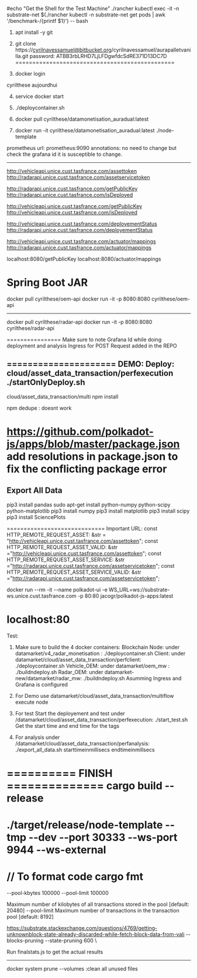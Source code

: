 #echo "Get the Shell for the Test Machine"
./rancher kubectl exec -it -n substrate-net $(./rancher kubectl -n substrate-net get pods | awk '/benchmark-/{printf $1}') -- bash

1) apt install -y git

2) git clone https://cyrilnavessamuel@bitbucket.org/cyrilnavessamuel/aurapalletvanilla.git
password: ATBB3rbLRHD7LjLFDgwfdcSdRE371D13DC7D
===============================================
3) docker login

cyrilthese
aujourdhui

4) service docker start

5) ./deploycontainer.sh

6) docker pull cyrilthese/datamonetisation_auradual:latest

7) docker run -it cyrilthese/datamonetisation_auradual:latest ./node-template

prometheus url: prometheus:9090
annotations: no need to change but check the grafana id it is susceptible to change.
________________________________

http://vehicleapi.unice.cust.tasfrance.com/assettoken
http://radarapi.unice.cust.tasfrance.com/assetservicetoken


http://radarapi.unice.cust.tasfrance.com/getPublicKey
http://radarapi.unice.cust.tasfrance.com/isDeployed

http://vehicleapi.unice.cust.tasfrance.com/getPublicKey
http://vehicleapi.unice.cust.tasfrance.com/isDeployed

http://vehicleapi.unice.cust.tasfrance.com/deployementStatus
http://radarapi.unice.cust.tasfrance.com/deployementStatus



http://vehicleapi.unice.cust.tasfrance.com/actuator/mappings
http://radarapi.unice.cust.tasfrance.com/actuator/mappings

localhost:8080/getPublicKey
localhost:8080/actuator/mappings

Spring Boot JAR
==================
docker pull cyrilthese/oem-api
docker run -it -p 8080:8080 cyrilthese/oem-api
_______________
docker pull cyrilthese/radar-api
docker run -it -p 8080:8080 cyrilthese/radar-api

================
Make sure to note Grafana Id while doing deployment and analysis
Ingress for POST Request added in the REPO

=====================
DEMO:
Deploy:
cloud/asset_data_transaction/perfexecution
./startOnlyDeploy.sh
------------------------
cloud/asset_data_transaction/multi
npm install

npm dedupe : doesnt work

https://github.com/polkadot-js/apps/blob/master/package.json
add resolutions in package.json to fix the conflicting package error
=================
Export All Data
-------------------
pip3 install pandas
sudo apt-get install python-numpy python-scipy python-matplotlib
pip3 install numpy
pip3 install matplotlib
pip3 install scipy
pip3 install SciencePlots

=============================
Important URL:
const HTTP_REMOTE_REQUEST_ASSET: &str = "http://vehicleapi.unice.cust.tasfrance.com/assettoken";
const HTTP_REMOTE_REQUEST_ASSET_VALID: &str ="http://vehicleapi.unice.cust.tasfrance.com/assettoken";
const HTTP_REMOTE_REQUEST_ASSET_SERVICE: &str ="http://radarapi.unice.cust.tasfrance.com/assetservicetoken";
const HTTP_REMOTE_REQUEST_ASSET_SERVICE_VALID: &str ="http://radarapi.unice.cust.tasfrance.com/assetservicetoken";

docker run --rm -it --name polkadot-ui -e WS_URL=ws://substrate-ws.unice.cust.tasfrance.com -p 80:80 jacogr/polkadot-js-apps:latest

localhost:80
================================
Test:
1) Make sure to build the 4 docker containers:
Blockchain Node: under datamarket/v4_radar_monetisation : ./deploycontainer.sh
Client: under datamarket/cloud/asset_data_transaction/perfclient: ./deploycontainer.sh
Vehicle_OEM: under datamarket/oem_mw : ./buildndeploy.sh
Radar_OEM: under datamarket-new/datamarket/radar_mw: ./buildndeploy.sh
Asumming Ingress and Grafana is configured

2) For Demo use datamarket/cloud/asset_data_transaction/multiflow
execute node

3) For test Start the deployement and test
under /datamarket/cloud/asset_data_transaction/perfexecution: ./start_test.sh
Get the start time and end time for the tags

4) For analysis
under /datamarket/cloud/asset_data_transaction/perfanalysis: ./export_all_data.sh starttimeinmillisecs endtimeinmillsecs

========== FINISH ==============
cargo build --release
=========
./target/release/node-template --tmp --dev --port 30333 --ws-port 9944 --ws-external
=========
// To format code
cargo fmt
=========
--pool-kbytes 100000 --pool-limit 100000    

Maximum number of kilobytes of all transactions stored in the pool [default: 20480]
--pool-limit Maximum number of transactions in the transaction pool [default: 8192]

https://substrate.stackexchange.com/questions/4769/getting-unknownblock-state-already-discarded-while-fetch-block-data-from-vali
--blocks-pruning
--state-pruning 600 \\

Run finalstats.js to get the actual results

-------------
docker system prune --volumes 
:clean all unused files